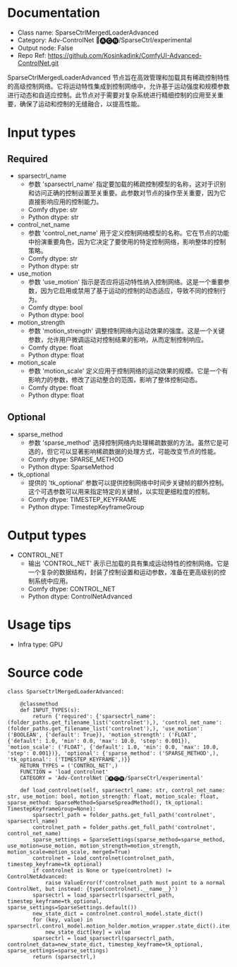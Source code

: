 # Documentation
- Class name: SparseCtrlMergedLoaderAdvanced
- Category: Adv-ControlNet 🛂🅐🅒🅝/SparseCtrl/experimental
- Output node: False
- Repo Ref: https://github.com/Kosinkadink/ComfyUI-Advanced-ControlNet.git

SparseCtrlMergedLoaderAdvanced 节点旨在高效管理和加载具有稀疏控制特性的高级控制网络。它将运动特性集成到控制网络中，允许基于运动强度和规模参数进行动态和自适应控制。此节点对于需要对复杂系统进行精细控制的应用至关重要，确保了运动和控制的无缝融合，以提高性能。

# Input types
## Required
- sparsectrl_name
    - 参数 'sparsectrl_name' 指定要加载的稀疏控制模型的名称，这对于识别和访问正确的控制设置至关重要。此参数对节点的操作至关重要，因为它直接影响应用的控制能力。
    - Comfy dtype: str
    - Python dtype: str
- control_net_name
    - 参数 'control_net_name' 用于定义控制网络模型的名称。它在节点的功能中扮演重要角色，因为它决定了要使用的特定控制网络，影响整体的控制策略。
    - Comfy dtype: str
    - Python dtype: str
- use_motion
    - 参数 'use_motion' 指示是否应将运动特性纳入控制网络。这是一个重要参数，因为它启用或禁用了基于运动的控制的动态适应，导致不同的控制行为。
    - Comfy dtype: bool
    - Python dtype: bool
- motion_strength
    - 参数 'motion_strength' 调整控制网络内运动效果的强度。这是一个关键参数，允许用户微调运动对控制结果的影响，从而定制控制响应。
    - Comfy dtype: float
    - Python dtype: float
- motion_scale
    - 参数 'motion_scale' 定义应用于控制网络的运动效果的规模。它是一个有影响力的参数，修改了运动整合的范围，影响了整体控制动态。
    - Comfy dtype: float
    - Python dtype: float
## Optional
- sparse_method
    - 参数 'sparse_method' 选择控制网络内处理稀疏数据的方法。虽然它是可选的，但它可以显著影响稀疏数据的处理方式，可能改变节点的性能。
    - Comfy dtype: SPARSE_METHOD
    - Python dtype: SparseMethod
- tk_optional
    - 提供的 'tk_optional' 参数可以提供控制网络中时间步关键帧的额外控制。这个可选参数可以用来指定特定的关键帧，以实现更细粒度的控制。
    - Comfy dtype: TIMESTEP_KEYFRAME
    - Python dtype: TimestepKeyframeGroup

# Output types
- CONTROL_NET
    - 输出 'CONTROL_NET' 表示已加载的具有集成运动特性的控制网络。它是一个复杂的数据结构，封装了控制设置和运动参数，准备在更高级别的控制系统中应用。
    - Comfy dtype: CONTROL_NET
    - Python dtype: ControlNetAdvanced

# Usage tips
- Infra type: GPU

# Source code
```
class SparseCtrlMergedLoaderAdvanced:

    @classmethod
    def INPUT_TYPES(s):
        return {'required': {'sparsectrl_name': (folder_paths.get_filename_list('controlnet'),), 'control_net_name': (folder_paths.get_filename_list('controlnet'),), 'use_motion': ('BOOLEAN', {'default': True}), 'motion_strength': ('FLOAT', {'default': 1.0, 'min': 0.0, 'max': 10.0, 'step': 0.001}), 'motion_scale': ('FLOAT', {'default': 1.0, 'min': 0.0, 'max': 10.0, 'step': 0.001})}, 'optional': {'sparse_method': ('SPARSE_METHOD',), 'tk_optional': ('TIMESTEP_KEYFRAME',)}}
    RETURN_TYPES = ('CONTROL_NET',)
    FUNCTION = 'load_controlnet'
    CATEGORY = 'Adv-ControlNet 🛂🅐🅒🅝/SparseCtrl/experimental'

    def load_controlnet(self, sparsectrl_name: str, control_net_name: str, use_motion: bool, motion_strength: float, motion_scale: float, sparse_method: SparseMethod=SparseSpreadMethod(), tk_optional: TimestepKeyframeGroup=None):
        sparsectrl_path = folder_paths.get_full_path('controlnet', sparsectrl_name)
        controlnet_path = folder_paths.get_full_path('controlnet', control_net_name)
        sparse_settings = SparseSettings(sparse_method=sparse_method, use_motion=use_motion, motion_strength=motion_strength, motion_scale=motion_scale, merged=True)
        controlnet = load_controlnet(controlnet_path, timestep_keyframe=tk_optional)
        if controlnet is None or type(controlnet) != ControlNetAdvanced:
            raise ValueError(f'controlnet_path must point to a normal ControlNet, but instead: {type(controlnet).__name__}')
        sparsectrl = load_sparsectrl(sparsectrl_path, timestep_keyframe=tk_optional, sparse_settings=SparseSettings.default())
        new_state_dict = controlnet.control_model.state_dict()
        for (key, value) in sparsectrl.control_model.motion_holder.motion_wrapper.state_dict().items():
            new_state_dict[key] = value
        sparsectrl = load_sparsectrl(sparsectrl_path, controlnet_data=new_state_dict, timestep_keyframe=tk_optional, sparse_settings=sparse_settings)
        return (sparsectrl,)
```